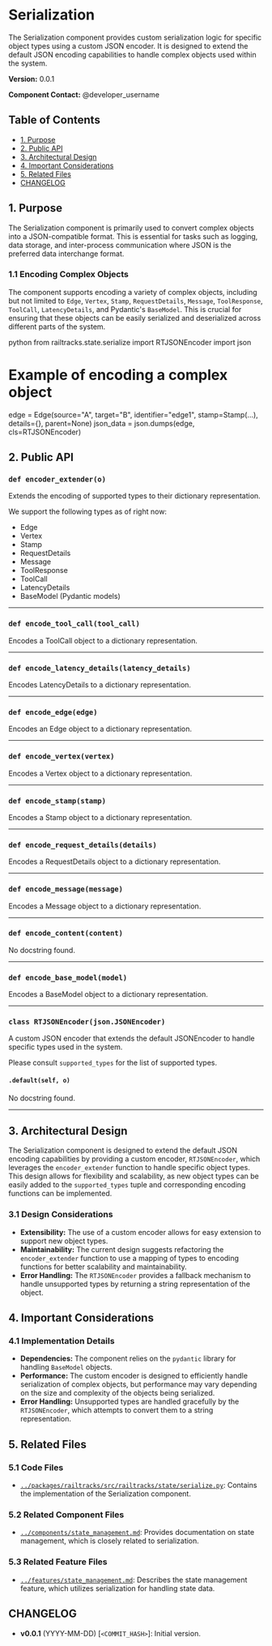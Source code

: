 # Serialization

The Serialization component provides custom serialization logic for specific object types using a custom JSON encoder. It is designed to extend the default JSON encoding capabilities to handle complex objects used within the system.

**Version:** 0.0.1

**Component Contact:** @developer_username

## Table of Contents

- [1. Purpose](#1-purpose)
- [2. Public API](#2-public-api)
- [3. Architectural Design](#3-architectural-design)
- [4. Important Considerations](#4-important-considerations)
- [5. Related Files](#5-related-files)
- [CHANGELOG](#changelog)

## 1. Purpose

The Serialization component is primarily used to convert complex objects into a JSON-compatible format. This is essential for tasks such as logging, data storage, and inter-process communication where JSON is the preferred data interchange format.

### 1.1 Encoding Complex Objects

The component supports encoding a variety of complex objects, including but not limited to `Edge`, `Vertex`, `Stamp`, `RequestDetails`, `Message`, `ToolResponse`, `ToolCall`, `LatencyDetails`, and Pydantic's `BaseModel`. This is crucial for ensuring that these objects can be easily serialized and deserialized across different parts of the system.

python
from railtracks.state.serialize import RTJSONEncoder
import json

# Example of encoding a complex object
edge = Edge(source="A", target="B", identifier="edge1", stamp=Stamp(...), details={}, parent=None)
json_data = json.dumps(edge, cls=RTJSONEncoder)


## 2. Public API

### `def encoder_extender(o)`
Extends the encoding of supported types to their dictionary representation.

We support the following types as of right now:
- Edge
- Vertex
- Stamp
- RequestDetails
- Message
- ToolResponse
- ToolCall
- LatencyDetails
- BaseModel (Pydantic models)


---
### `def encode_tool_call(tool_call)`
Encodes a ToolCall object to a dictionary representation.


---
### `def encode_latency_details(latency_details)`
Encodes LatencyDetails to a dictionary representation.


---
### `def encode_edge(edge)`
Encodes an Edge object to a dictionary representation.


---
### `def encode_vertex(vertex)`
Encodes a Vertex object to a dictionary representation.


---
### `def encode_stamp(stamp)`
Encodes a Stamp object to a dictionary representation.


---
### `def encode_request_details(details)`
Encodes a RequestDetails object to a dictionary representation.


---
### `def encode_message(message)`
Encodes a Message object to a dictionary representation.


---
### `def encode_content(content)`
No docstring found.


---
### `def encode_base_model(model)`
Encodes a BaseModel object to a dictionary representation.


---
### `class RTJSONEncoder(json.JSONEncoder)`
A custom JSON encoder that extends the default JSONEncoder to handle specific types used in the system.

Please consult `supported_types` for the list of supported types.

#### `.default(self, o)`
No docstring found.


---

## 3. Architectural Design

The Serialization component is designed to extend the default JSON encoding capabilities by providing a custom encoder, `RTJSONEncoder`, which leverages the `encoder_extender` function to handle specific object types. This design allows for flexibility and scalability, as new object types can be easily added to the `supported_types` tuple and corresponding encoding functions can be implemented.

### 3.1 Design Considerations

- **Extensibility:** The use of a custom encoder allows for easy extension to support new object types.
- **Maintainability:** The current design suggests refactoring the `encoder_extender` function to use a mapping of types to encoding functions for better scalability and maintainability.
- **Error Handling:** The `RTJSONEncoder` provides a fallback mechanism to handle unsupported types by returning a string representation of the object.

## 4. Important Considerations

### 4.1 Implementation Details

- **Dependencies:** The component relies on the `pydantic` library for handling `BaseModel` objects.
- **Performance:** The custom encoder is designed to efficiently handle serialization of complex objects, but performance may vary depending on the size and complexity of the objects being serialized.
- **Error Handling:** Unsupported types are handled gracefully by the `RTJSONEncoder`, which attempts to convert them to a string representation.

## 5. Related Files

### 5.1 Code Files

- [`../packages/railtracks/src/railtracks/state/serialize.py`](../packages/railtracks/src/railtracks/state/serialize.py): Contains the implementation of the Serialization component.

### 5.2 Related Component Files

- [`../components/state_management.md`](../components/state_management.md): Provides documentation on state management, which is closely related to serialization.

### 5.3 Related Feature Files

- [`../features/state_management.md`](../features/state_management.md): Describes the state management feature, which utilizes serialization for handling state data.

## CHANGELOG

- **v0.0.1** (YYYY-MM-DD) [`<COMMIT_HASH>`]: Initial version.
